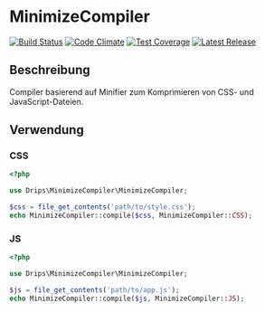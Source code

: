 # MinimizeCompiler

[![Build Status](https://travis-ci.org/Prowect/MinimizeCompiler.svg)](https://travis-ci.org/Prowect/MinimizeCompiler)
[![Code Climate](https://codeclimate.com/github/Prowect/MinimizeCompiler/badges/gpa.svg)](https://codeclimate.com/github/Prowect/MinimizeCompiler)
[![Test Coverage](https://codeclimate.com/github/Prowect/MinimizeCompiler/badges/coverage.svg)](https://codeclimate.com/github/Prowect/MinimizeCompiler/coverage)
[![Latest Release](https://img.shields.io/packagist/v/drips/MinimizeCompiler.svg)](https://packagist.org/packages/drips/minimizecompiler)

## Beschreibung

Compiler basierend auf Minifier zum Komprimieren von CSS- und JavaScript-Dateien.

## Verwendung

### CSS

```php
<?php

use Drips\MinimizeCompiler\MinimizeCompiler;

$css = file_get_contents('path/to/style.css');
echo MinimizeCompiler::compile($css, MinimizeCompiler::CSS);
```

### JS

```php
<?php

use Drips\MinimizeCompiler\MinimizeCompiler;

$js = file_get_contents('path/to/app.js');
echo MinimizeCompiler::compile($js, MinimizeCompiler::JS);
```
